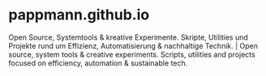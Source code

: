 # pappmann.github.io
Open Source, Systemtools &amp; kreative Experimente. Skripte, Utilities und Projekte rund um Effizienz, Automatisierung &amp; nachhaltige Technik. | Open source, system tools &amp; creative experiments. Scripts, utilities and projects focused on efficiency, automation &amp; sustainable tech.
